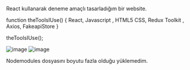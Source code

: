 
React kullanarak deneme amaçlı tasarladığım bir website.

function theToolsIUse() {
React,  Javascript , HTML5 CSS,
Redux Toolkit ,
Axios,
FakeapiStore
}

theToolsIUse();  





![image](https://github.com/user-attachments/assets/53f89e32-6c55-47d0-9513-79d9198130d4)
![image](https://github.com/user-attachments/assets/a6625bda-5a91-419c-9b5f-32c0192bcf0f)


Nodemodules dosyasını boyutu fazla olduğu yüklemedim. 
